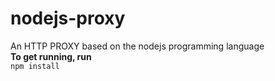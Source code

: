# nodejs-proxy
An HTTP PROXY based on the nodejs programming language</br>
**To get running, run**</br>
`npm install`
